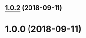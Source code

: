 <a name="1.0.2"></a>
## [1.0.2](https://github.com/dvabuzyarov/product-version/compare/v1.0.0...v1.0.2) (2018-09-11)



<a name="1.0.0"></a>
# 1.0.0 (2018-09-11)



